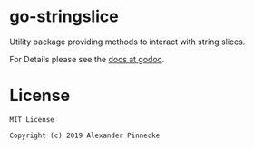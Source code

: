 # go-stringslice

Utility package providing methods to interact with string slices.

For Details please see the [docs at godoc](https://godoc.org/github.com/apinnecke/go-stringslice).

# License

```
MIT License

Copyright (c) 2019 Alexander Pinnecke
```
